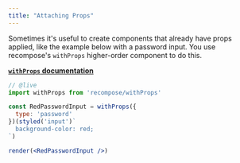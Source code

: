```yaml
---
title: "Attaching Props"
---
```


Sometimes it's useful to create components that already have props applied, like the example below with a password input. You use recompose's `withProps` higher-order component to do this.

**[`withProps` documentation](https://github.com/acdlite/recompose/blob/master/docs/API.md#withprops)**

```jsx
// @live
import withProps from 'recompose/withProps'

const RedPasswordInput = withProps({
  type: 'password'
})(styled('input')`
  background-color: red;
`)

render(<RedPasswordInput />)
```
